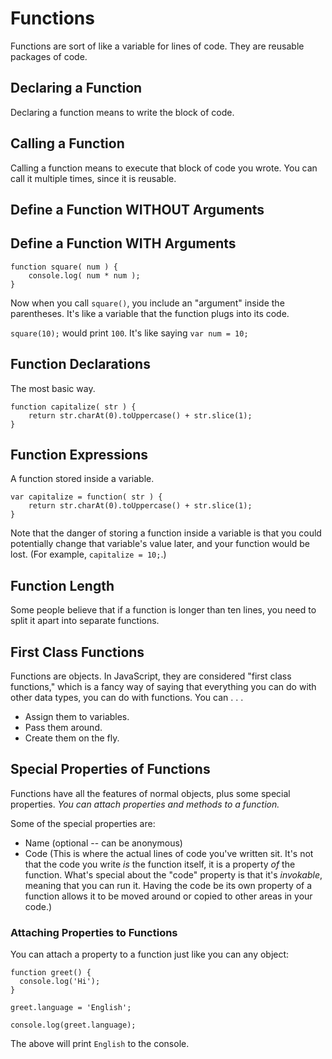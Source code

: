# Functions

Functions are sort of like a variable for lines of code. They are reusable packages of code.

## Declaring a Function

Declaring a function means to write the block of code.

## Calling a Function

Calling a function means to execute that block of code you wrote. You can call it multiple times, since it is reusable.

## Define a Function WITHOUT Arguments

## Define a Function WITH Arguments



```
function square( num ) {
	console.log( num * num );
}
```

Now when you call `square()`, you include an "argument" inside the parentheses. It's like a variable that the function plugs into its code.

`square(10);` would print `100`. It's like saying `var num = 10;`

## Function Declarations

The most basic way.

```
function capitalize( str ) {
	return str.charAt(0).toUppercase() + str.slice(1);
}
```

## Function Expressions

A function stored inside a variable.

```
var capitalize = function( str ) {
	return str.charAt(0).toUppercase() + str.slice(1);
}
```

Note that the danger of storing a function inside a variable is that you could potentially change that variable's value later, and your function would be lost.  (For example, `capitalize = 10;`.)

## Function Length

Some people believe that if a function is longer than ten lines, you need to split it apart into separate functions.


## First Class Functions

Functions are objects. In JavaScript, they are considered "first class functions," which is a fancy way of saying that everything you can do with other data types, you can do with functions. You can . . .

- Assign them to variables.
- Pass them around.
- Create them on the fly.


## Special Properties of Functions

Functions have all the features of normal objects, plus some special properties. *You can attach properties and methods to a function.*

Some of the special properties are:

- Name (optional -- can be anonymous)
- Code (This is where the actual lines of code you've written sit. It's not that the code you write *is* the function itself, it is a property *of* the function. What's special about the "code" property is that it's *invokable*, meaning that you can run it. Having the code be its own property of a function allows it to be moved around or copied to other areas in your code.)


### Attaching Properties to Functions

You can attach a property to a function just like you can any object:

```
function greet() {
  console.log('Hi');
}

greet.language = 'English';

console.log(greet.language);
```

The above will print `English` to the console.